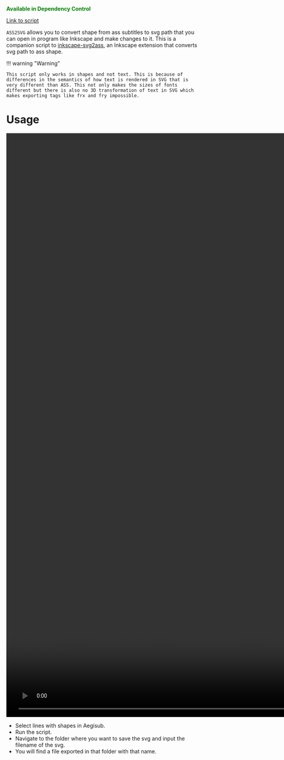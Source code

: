<font color="green">**Available in Dependency Control**</font>

[Link to script](https://github.com/PhosCity/Aegisub-Scripts/blob/main/macros/phos.ASS2SVG.moon)

`ASS2SVG` allows you to convert shape from ass subtitles to svg path that you can open in program like Inkscape and make changes to it. This is a companion script to [inkscape-svg2ass](https://github.com/PhosCity/inkscape-svg2ass), an Inkscape extension that converts svg path to ass shape.

!!! warning "Warning"

    This script only works in shapes and not text. This is because of differences in the semantics of how text is rendered in SVG that is very different than ASS. This not only makes the sizes of fonts different but there is also no 3D transformation of text in SVG which makes exporting tags like frx and fry impossible.

# Usage

<video width="2560" height="1540" controls>
  <source src="../assets/ass2svg.mp4" type="video/mp4">
Your browser does not support the video tag.
</video>

- Select lines with shapes in Aegisub.
- Run the script.
- Navigate to the folder where you want to save the svg and input the filename of the svg.
- You will find a file exported in that folder with that name.
